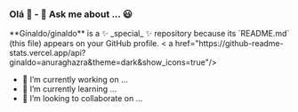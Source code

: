 ### Olá 👋 - 💬 Ask me about ... 😃

<div>
**Ginaldo/ginaldo** is a ✨ _special_ ✨ repository because its `README.md` (this file) appears on your GitHub profile.
< a href="https://github-readme-stats.vercel.app/api?ginaldo=anuraghazra&theme=dark&show_icons=true"/>
</div>


- 🔭 I’m currently working on ...
- 🌱 I’m currently learning ...
- 👯 I’m looking to collaborate on ...
